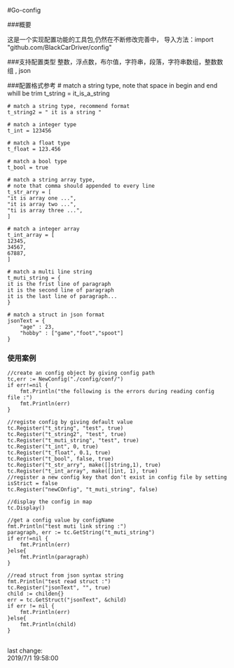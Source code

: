 #Go-config

###概要

这是一个实现配置功能的工具包,仍然在不断修改完善中，
导入方法：import "github.com/BlackCarDriver/config"


###支持配置类型
整数，浮点数，布尔值，字符串，段落，字符串数组，整数数组 , json   

###配置格式参考
    # match a string type, note that space in begin and end whill be trim
    t_string = it_is_a_string
    
    # match a string type, recommend format
    t_string2 = " it is a string "
    
    # match a integer type 
    t_int = 123456
    
    # match a float type
    t_float = 123.456
    
    # match a bool type
    t_bool = true
    
    # match a string array type,
    # note that comma should appended to every line
    t_str_arry = [
    "it is array one ...",
    "it is array two ...",
    "ti is array three ...",
    ]
    
    # match a integer array
    t_int_array = [
    12345,
    34567,
    67887,
    ]
    
    # match a multi line string
    t_muti_string = {
    it is the frist line of paragraph
    it is the second line of paragraph
    it is the last line of paragraph...
    }
    
    # match a struct in json format
    jsonText = {
    	"age" : 23,
    	"hobby" : ["game","foot","spoot"]
    }
    

### 使用案例

   	//create an config object by giving config path
	tc,err := NewConfig("./config/conf/")
	if err!=nil {
		fmt.Println("the following is the errors during reading config file :")
		fmt.Println(err)
	}

	//registe config by giving default value
	tc.Register("t_string", "test", true)
	tc.Register("t_string2", "test", true)
	tc.Register("t_muti_string", "test", true)
	tc.Register("t_int", 0, true)
	tc.Register("t_float", 0.1, true)
	tc.Register("t_bool", false, true)
	tc.Register("t_str_arry", make([]string,1), true)
	tc.Register("t_int_array", make([]int, 1), true)
	//register a new config key that don't exist in config file by setting isStrict = false
	tc.Register("newCOnfig", "t_muti_string", false)
	
	//display the config in map
	tc.Display()

	//get a config value by configName
	fmt.Println("test muti link string :")
	paragraph, err := tc.GetString("t_muti_string")
	if err!=nil {
		fmt.Println(err)
	}else{
		fmt.Println(paragraph)
	}

	//read struct from json syntax string
	fmt.Println("test read struct :")
	tc.Register("jsonText", "", true)
	child := childen{}
	err = tc.GetStruct("jsonText", &child)	
	if err != nil {
		fmt.Println(err)
	}else{
		fmt.Println(child)
	}


    

## 

last change:   
2019/7/1 19:58:00 
